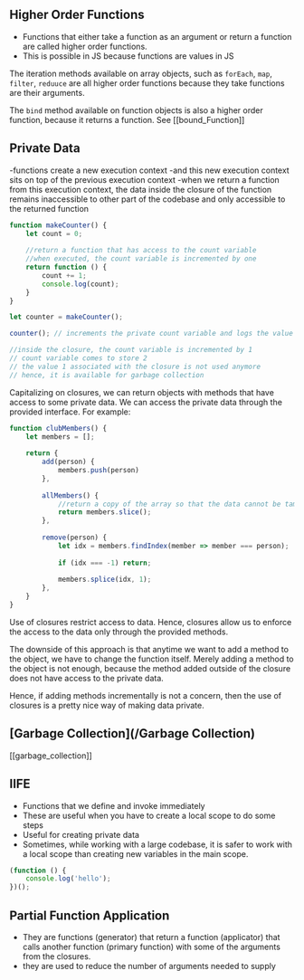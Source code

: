## Higher Order Functions 
- Functions that either take a function as an argument or return a function are called higher order functions. 
- This is possible in JS because functions are values in JS

The iteration methods available on array objects, such as `forEach`, `map`, `filter`, `reduuce` are all higher order functions because they take functions are their arguments.

The `bind` method available on function objects is also a higher order function, because it returns a function. See [[bound_Function]]

## Private Data
-functions create a new execution context
-and this new execution context sits on top of the previous execution context
-when we return a function from this execution context, the data inside the closure of the function remains inaccessible to other part of the codebase and only accessible to the returned function

```javascript
function makeCounter() {
	let count = 0;
	
	//return a function that has access to the count variable
	//when executed, the count variable is incremented by one
	return function () {
		count += 1;
		console.log(count);
	} 
}

let counter = makeCounter();

counter(); // increments the private count variable and logs the value

//inside the closure, the count variable is incremented by 1
// count variable comes to store 2
// the value 1 associated with the closure is not used anymore
// hence, it is available for garbage collection
```
Capitalizing on closures, we can return objects with methods that have access to some private data. We can access the private data through the provided interface. For example:

```javascript
function clubMembers() {
	let members = [];
	
	return {
		add(person) {
			members.push(person)
		},
		
		allMembers() {
			//return a copy of the array so that the data cannot be tampered with
			return members.slice();		
		},
			
		remove(person) {
			let idx = members.findIndex(member => member === person);
			
			if (idx === -1) return;
					
			members.splice(idx, 1);
		},
	}
}
```

Use of closures restrict access to data. Hence, closures allow us to enforce the access to the data only through the provided methods.

The downside of this approach is that anytime we want to add a method to the object, we have to change the function itself. Merely adding a method to the object is not enough, because the method added outside of the closure does not have access to the private data.

Hence, if adding methods incrementally is not a concern, then the use of closures is a pretty nice way of making data private.

## [Garbage Collection](/Garbage Collection)
[[garbage_collection]]

## IIFE
- Functions that we define and invoke immediately
- These are useful when you have to create a local scope to do some steps
- Useful for creating private data
- Sometimes, while working with a large codebase, it is safer to work with a local scope than creating new variables in the main scope.

```javascript
(function () {
	console.log('hello');
})();
```

## Partial Function Application
- They are functions (generator) that return a function (applicator) that calls another function (primary function) with some of the arguments from the closures.
- they are used to reduce the number of arguments needed to supply